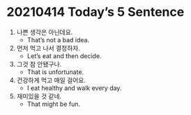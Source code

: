 # 20210414 Today’s 5 Sentence



1. 나쁜 생각은 아닌데요.
   - That’s not a bad idea.
2. 먼저 먹고 나서 결정하자.
   - Let’s eat and then decide.
3. 그것 참 안됐구나.
   - That is unfortunate.
4. 건강하게 먹고 매일 걸어요.
   - I eat healthy and walk every day.
5. 재미있을 것 같네.
   - That might be fun.